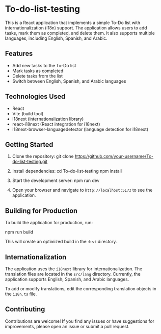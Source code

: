 # To-do-list-testing

This is a React application that implements a simple To-Do list with internationalization (i18n) support. The application allows users to add tasks, mark them as completed, and delete them. It also supports multiple languages, including English, Spanish, and Arabic.

## Features

- Add new tasks to the To-Do list
- Mark tasks as completed
- Delete tasks from the list
- Switch between English, Spanish, and Arabic languages

## Technologies Used

- React
- Vite (build tool)
- i18next (internationalization library)
- react-i18next (React integration for i18next)
- i18next-browser-languagedetector (language detection for i18next)

## Getting Started

1. Clone the repository:
   git clone https://github.com/your-username/To-do-list-testing.git

2. Install dependencies:
   cd To-do-list-testing npm install

3. Start the development server:
   npm run dev

4. Open your browser and navigate to `http://localhost:5173` to see the application.

## Building for Production

To build the application for production, run:

npm run build

This will create an optimized build in the `dist` directory.

## Internationalization

The application uses the `i18next` library for internationalization. The translation files are located in the `src/lang` directory. Currently, the application supports English, Spanish, and Arabic languages.

To add or modify translations, edit the corresponding translation objects in the `i18n.ts` file.

## Contributing

Contributions are welcome! If you find any issues or have suggestions for improvements, please open an issue or submit a pull request.
